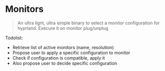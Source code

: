 # Monitors

> An ultra lignt, ultra simple binary to select a monitor configuration for hyprland.
> Execure it on monitor plug/unplug

Todolist:
- Retrieve list of active monitors (name, resolution)
- Propose user to apply a specific configuration to monitor
- Check if configuration is compatible, apply it
- Also propose user to decide specific configuration
